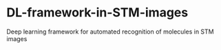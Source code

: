 # DL-framework-in-STM-images
Deep learning framework for automated recognition of molecules in STM images
